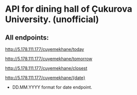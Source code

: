 # API for dining hall of Çukurova University. (unofficial)

## All endpoints:
http://5.178.111.177/cuyemekhane/today

http://5.178.111.177/cuyemekhane/tomorrow

http://5.178.111.177/cuyemekhane/closest

http://5.178.111.177/cuyemekhane/{date}

- DD.MM.YYYY format for date endpoint.
